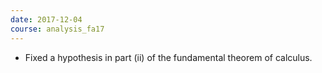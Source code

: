 ```yaml
---
date: 2017-12-04
course: analysis_fa17
---
```


- Fixed a hypothesis in part (ii) of the fundamental theorem of calculus.
